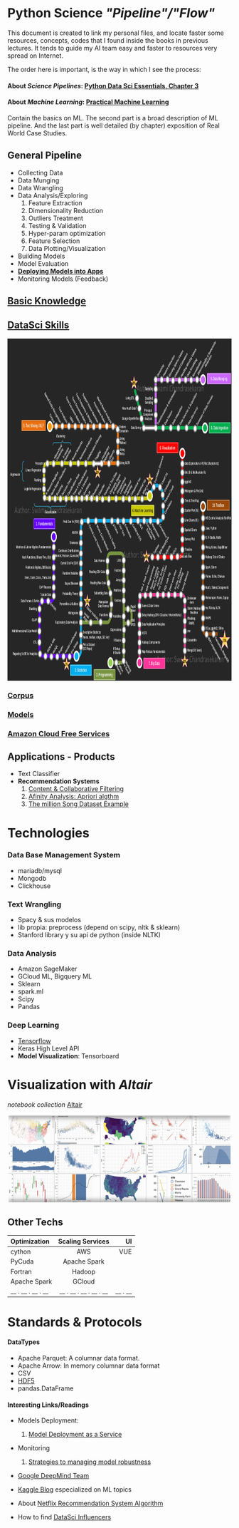 # __Python__ Science _"Pipeline"/"Flow"_

This document is created to link my personal files, and locate faster some resources, concepts, codes that I found inside the books in previous lectures. It tends to guide my AI team easy and faster to resources very spread on Internet.

The order here is important, is the way in which I see the process:

#### About _Science Pipelines_: [Python Data Sci Essentials, Chapter 3](./SCIENCE/2015_Boschetti_and_Massaron-Py_Data_Sci_Essentials.pdf)

#### About _Machine Learning_: [Practical Machine Learning](./04_ML/2018_Practical_ML_with_Py.pdf)

Contain the basics on ML. The second part is a broad description of ML pipeline. And the last part is well detailed (by chapter) exposition of Real World Case Studies.

## General Pipeline

- Collecting Data
- Data Munging
- Data Wrangling
- Data Analysis/Exploring
    1. Feature Extraction
    2. Dimensionality Reduction
    3. Outliers Treatment
    4. Testing & Validation
    5. Hyper-param optimization
    6. Feature Selection
    7. Data Plotting/Visualization
- Building Models
- Model Evaluation
- [__Deploying Models into Apps__](./04_ML/2015_Sebastian_Raschka-Py_ML.pdf)
- Monitoring Models (Feedback)

## [Basic Knowledge](./mapmind/basicknowledge.html)

## [DataSci Skills](./mapmind/skills.html)

<p><img align='left' src="./imgs/DataSci_Skills_Moscu_Metro.png" alt='Tensorflow logo' height="768" width="1024"></p><br clear='left'>

### [Corpus](./mapmind/corpus.html)

### [Models]()

### [Amazon Cloud Free Services](https://aws.amazon.com/free/free-tier/)

## Applications - Products
- Text Classifier
- __Recommendation Systems__
    1. [Content & Collaborative Filtering](./04_ML/2016_ML_for_the_web/ML_4the_Web.pdf)
    2. [Afinity Analysis: Apriori algthm](./04_ML/2015_Learning_Data_Mining/2015_Learning_Data_Mining_with_Py.pdf)
    3. [The million Song Dataset Example](./04_ML/2018_Practical_ML_with_Py.pdf)

# Technologies

### Data Base Management System
* mariadb/mysql
* Mongodb
* Clickhouse

### Text Wrangling
- Spacy & sus modelos
- lib propia: preprocess (depend on scipy, nltk & sklearn)
- Stanford library y su api de python (inside NLTK)

### Data Analysis

- Amazon SageMaker
- GCloud ML, Bigquery ML
- Sklearn
- spark.ml
- Scipy
- Pandas

### Deep Learning

* [Tensorflow](./04_ML/2017_Hands_on_ML/2017_Hands_On_ML_with_Sklearn_and_Tf.pdf)
* Keras High Level API
* __Model Visualization__: Tensorboard

# Visualization with _Altair_
_notebook collection_
[Altair](/media/DATA/PyData/pyVideosData/06_Visualization/SCI_PLOT_Altair_2018_PyCon-Jake_VanderPlas-Exploratory_Data_Visualization_with_Vega_Vega-Lite_and_Altair/notebooks)
<p><img align='left' src="./imgs/altair-gallery.png" alt='Tensorflow logo' height="200" width="700"></p><br clear='left'>

## Other Techs

| Optimization      | Scaling Services       | UI      |
| :---------------- | :--------------------: | ------: |
| cython            | AWS                    | VUE     |
| PyCuda            | Apache Spark           |         |
| Fortran           | Hadoop                 |         |
| Apache Spark      | GCloud                 |         |
| __ . __ . __ . __ | __ . __ . __ . __ . __ | __ . __ |

# Standards & Protocols

#### DataTypes

- Apache Parquet: A columnar data format.
- Apache Arrow: In memory columnar data format
- CSV
- [HDF5](./01_Numpy/2019_Numerical_Python_2ndE.pdf)
- pandas.DataFrame

#### Interesting Links/Readings

- Models Deployment:
    1. [Model Deployment as a Service](./04_ML/2018_Practical_ML_with_Py.pdf)
- Monitoring
    1. [Strategies to managing model robustness](./04_ML/2016_Advanced_ML.pdf)

- [Google DeepMind Team](https://deepmind.com/)
- [Kaggle Blog](http://blog.kaggle.com) especialized on ML topics
- About [Netflix Recommendation System Algorithm](http://techblog.netflix.com/2012/04/netflix-recommendations-beyond-5-stars.html)
- How to find [DataSci Influencers](https://app.cronycle.com/discovery/topics/Data%20Science?activeTab=influencers)
